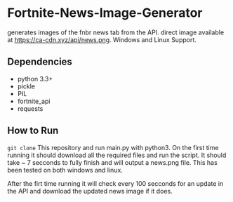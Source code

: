 # Fortnite-News-Image-Generator

generates images of the fnbr news tab from the API. direct image available at https://ca-cdn.xyz/api/news.png. Windows and Linux Support.

##  Dependencies

- python 3.3+
- pickle
- PIL
- fortnite_api
- requests

## How to Run

`git clone` This repository and run main.py with python3. On the first time running it should download all the required files and run the script. It should take ~ 7 secconds to fully finish and will output a news.png file. This has been tested on both windows and linux.

After the firt time running it will check every 100 secconds for an update in the API and download the updated news image if it does.
